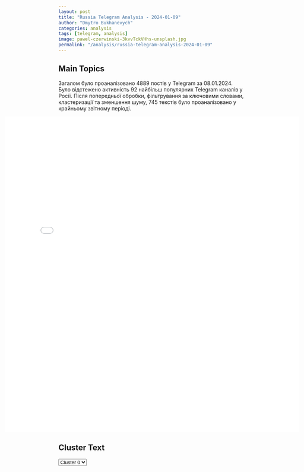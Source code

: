 ```yaml
---
layout: post
title: "Russia Telegram Analysis - 2024-01-09"
author: "Dmytro Bukhanevych"
categories: analysis
tags: [telegram, analysis]
image: pawel-czerwinski-3kvvTckVHhs-unsplash.jpg
permalink: "/analysis/russia-telegram-analysis-2024-01-09"
---
```


<style>
    /* Adjusting iframe-container styles */
    .wide-iframe-container {
        width: calc(100% + 30vw);  /* Extending the width */
        margin-left: -15vw;       /* Negative margin to push to the left */
        overflow: hidden;         /* In case the iframe content spills over */
    }

    .wide-iframe-container iframe {
        width: 100%;  /* Making the iframe take the full width of its container */
        border: none; /* Removing any borders from the iframe */
    }

    /* Toggle mechanism */
    .hidden {
        display: none;
    }
    
    .show-content-target:checked + .show-content {
        display: block;
    }
</style>

<h2>Main Topics</h2>
<p>Загалом було проаналізовано 4889 постів у Telegram за 08.01.2024. Було відстежено активність 92 найбільш популярних Telegram каналів у Росії. Після попередньої обробки, фільтрування за ключовими словами, кластеризації та зменшення шуму, 745 текстів було проаналізовано у крайньому звітному періоді.</p>
<!-- Embedding Main Plotly Visualization -->
<div class="wide-iframe-container">
    <iframe src="{{site.baseurl}}/visualizations/2024-01-09/fig_topics_time.html" height="850"></iframe>
</div>


<h2>Cluster Text</h2>

<!-- Dropdown to select a cluster -->
<select id="clusterSelector" onchange="displayClusterText()">
<option value="0">Cluster 0</option><option value="1">Cluster 1</option><option value="2">Cluster 2</option><option value="3">Cluster 3</option><option value="4">Cluster 4</option><option value="5">Cluster 5</option><option value="6">Cluster 6</option><option value="7">Cluster 7</option><option value="8">Cluster 8</option>
</select>

<!-- Display area for the selected cluster's text -->
<div id="clusterTextDisplay" class="hidden"></div>

<script type="text/javascript">
    var clusterDetails = {"0": "<b>Total Posts:</b> 55<br><b>Date:</b> 2024-01-08 19:34:25+00:00<br><b>Author:</b> boris_rozhin<br><b>Link:</b> https://t.me/s/boris_rozhin/108905<br><b>Subscribers:</b> 802010<br><b>Text:</b> \u0422\u0435\u043a\u0441\u0442: \u041e\u0441\u0432\u043e\u0431\u043e\u0436\u0434\u0435\u043d\u043d\u044b\u0435 \u043e\u0442 \u043c\u043e\u0431\u0438\u043b\u0438\u0437\u0430\u0446\u0438\u0438 \u0434\u0440\u0443\u0437\u044c\u044f \u0417\u0435\u043b\u0435\u043d\u0441\u043a\u043e\u0433\u043e \u0438\u0437 \"95 \u043a\u0432\u0430\u0440\u0442\u0430\u043b\u0430\" \u041d\u0430 \u0444\u043e\u0442\u043e \u0432 \u043f\u0438\u0434\u0436\u0430\u043a\u0435 \u0424\u0430\u0442\u0430\u043b\u043e\u0432 \u041c\u0438\u043a\u0430 \u0413\u0440\u0438\u0433\u043e\u0440\u044c\u0435\u0432\u0438\u0447, 1983 \u0433. \u0440. \u2014 \u0434\u0440\u0443\u0433 \u043f\u0440\u0435\u0437\u0438\u0434\u0435\u043d\u0442\u0430 \u0438 \u043f\u043e \u0441\u043e\u0432\u043c\u0435\u0441\u0442\u0438\u0442\u0435\u043b\u044c\u0441\u0442\u0432\u0443 \u043a\u043e\u043d\u0446\u0435\u0440\u0442\u043d\u044b\u0439 \u0434\u0438\u0440\u0435\u043a\u0442\u043e\u0440 \u0441\u0442\u0443\u0434\u0438\u0438 \u00ab\u041a\u0432\u0430\u0440\u0442\u0430\u043b 95\u00bb. \u0412\u043e\u043f\u0440\u043e\u0441 \u043c\u043e\u0431\u0438\u043b\u0438\u0437\u0430\u0446\u0438\u0438 \u0435\u0433\u043e, \u0435\u0441\u0442\u0435\u0441\u0442\u0432\u0435\u043d\u043d\u043e, \u043d\u0435 \u043a\u0430\u0441\u0430\u0435\u0442\u0441\u044f.\u042d\u0442\u043e \u0431\u0440\u0435\u043c\u044f \u043d\u0435\u0441\u0435\u0442 \u0435\u0433\u043e \u043c\u043b\u0430\u0434\u0448\u0438\u0439 \u0431\u0440\u0430\u0442 \u0424\u0430\u0442\u0430\u043b\u043e\u0432 \u0421\u0435\u0440\u0433\u0435\u0439 \u0413\u0440\u0438\u0433\u043e\u0440\u044c\u0435\u0432\u0438\u0447, 1986 \u0433. \u0440..\u0422\u0430\u043a, \u0432 \u0441\u043e\u0446\u0438\u0430\u043b\u044c\u043d\u044b\u0445 \u0441\u0435\u0442\u044f\u0445 \u043e\u043f\u0443\u0431\u043b\u0438\u043a\u043e\u0432\u0430\u043d\u044b \u0444\u043e\u0442\u043e\u0433\u0440\u0430\u0444\u0438\u0438 \u0421\u0435\u0440\u0433\u0435\u044f, \"\u043f\u043e\u043b\u0443\u0447\u0438\u0432\u0448\u0435\u0433\u043e \u0440\u0430\u043d\u0435\u043d\u0438\u044f\" \u0432 \u0445\u043e\u0434\u0435 \u043a\u043e\u043d\u0442\u0440\u043d\u0430\u0441\u0442\u0443\u043f\u043b\u0435\u043d\u0438\u044f \u0412\u0421\u0423 (19 \u0438\u044e\u043b\u044f 2023 \u0433\u043e\u0434\u0430) \u0438 \u0440\u0435\u043f\u0435\u0442\u0438\u0440\u0443\u044e\u0449\u0435\u0433\u043e, \u043a\u0430\u043a \u043e\u043d \u0431\u0443\u0434\u0435\u0442 \u043f\u0438\u0442\u044c \u043a\u043e\u0444\u0435 \u0432 \u042f\u043b\u0442\u0435.  \u0414\u043b\u044f \u043c\u0430\u0441\u043a\u0438\u0440\u043e\u0432\u043a\u0438 \u043e\u0442 \u0440\u043e\u0441\u0441\u0438\u0439\u0441\u043a\u0438\u0445 \u0441\u043f\u0435\u0446\u0441\u043b\u0443\u0436\u0431 \u0421\u0435\u0440\u0433\u0435\u0439 \u0424\u0430\u0442\u0430\u043b\u043e\u0432 \u043f\u044c\u0435\u0442 \u043a\u043e\u0444\u0435 \u043d\u0430 \u043e\u0434\u043d\u043e\u043c \u0438\u0437 \u0437\u0430\u0440\u0443\u0431\u0435\u0436\u043d\u044b\u0445 \u043a\u0443\u0440\u043e\u0440\u0442\u043e\u0432.@dillfrash", "1": "<b>Total Posts:</b> 79<br><b>Date:</b> 2024-01-08 16:50:25+00:00<br><b>Author:</b> rvvoenkor<br><b>Link:</b> https://t.me/s/RVvoenkor/59973<br><b>Subscribers:</b> 1319482<br><b>Text:</b> \u0422\u0435\u043a\u0441\u0442: \u203c\ufe0f\ud83c\uddf7\ud83c\uddfa\u0411\u043e\u0438 \u0443 \u0412\u0435\u0440\u0431\u043e\u0432\u043e\u0433\u043e: 247 \u043f\u043e\u043b\u043a \u0412\u0414\u0412 \u043c\u0430\u0441\u0441\u043e\u0432\u043e \u0443\u043d\u0438\u0447\u0442\u043e\u0436\u0430\u0435\u0442 \u043f\u0435\u0445\u043e\u0442\u0443 \u0438 \u0442\u0435\u0445\u043d\u0438\u043a\u0443 \u0432\u0440\u0430\u0433\u0430 \u043d\u0430 \u0417\u0430\u043f\u043e\u0440\u043e\u0436\u0441\u043a\u043e\u043c \u0444\u0440\u043e\u043d\u0442\u0435\u25aa\ufe0f\u0421\u0442\u0430\u0432\u0440\u043e\u043f\u043e\u043b\u044c\u0441\u043a\u0438\u0435 \u0434\u0435\u0441\u0430\u043d\u0442\u043d\u0438\u043a\u0438 \u0430\u043a\u0442\u0438\u0432\u043d\u043e \u043f\u043e\u0434\u0434\u0435\u0440\u0436\u0438\u0432\u0430\u044e\u0442 \u043d\u0430\u0441\u0442\u0443\u043f\u043b\u0435\u043d\u0438\u0435 \u0448\u0442\u0443\u0440\u043c\u043e\u0432\u044b\u0445 \u0433\u0440\u0443\u043f\u043f, \u043f\u0440\u0438\u043c\u0435\u043d\u044f\u044f \u0411\u043f\u041b\u0410 \u0434\u043b\u044f \u0443\u043d\u0438\u0447\u0442\u043e\u0436\u0435\u043d\u0438\u044f \u0436\u0438\u0432\u043e\u0439 \u0441\u0438\u043b\u044b \u0438 \u043b\u0435\u0433\u043a\u043e\u0431\u0440\u043e\u043d\u0438\u0440\u043e\u0432\u0430\u043d\u043d\u043e\u0439 \u0442\u0435\u0445\u043d\u0438\u043a\u0438 \u0412\u0421\u0423. \u25aa\ufe0f\u0411\u043e\u0435\u0432\u0430\u044f \u0440\u0430\u0431\u043e\u0442\u0430 \u0432\u0435\u0434\u0435\u0442\u0441\u044f \u043a\u0440\u0443\u0433\u043b\u043e\u0441\u0443\u0442\u043e\u0447\u043d\u043e \u0441 \u043f\u0440\u0438\u043c\u0435\u043d\u0435\u043d\u0438\u0435\u043c \u043d\u0435\u0441\u043a\u043e\u043b\u044c\u043a\u0438\u0445 \u0434\u0440\u043e\u043d\u043e\u0432 \u043e\u0434\u043d\u043e\u0432\u0440\u0435\u043c\u0435\u043d\u043d\u043e.\u25aa\ufe0f \u0412 \u0445\u043e\u0434\u0435 \u0432\u044b\u043f\u043e\u043b\u043d\u0435\u043d\u0438\u044f \u043e\u0447\u0435\u0440\u0435\u0434\u043d\u043e\u0439 \u0431\u043e\u0435\u0432\u043e\u0439 \u0437\u0430\u0434\u0430\u0447\u0438 \u043e\u043f\u0435\u0440\u0430\u0442\u043e\u0440\u044b \u0411\u043f\u041b\u0410, \u0441\u0431\u0440\u0430\u0441\u044b\u0432\u0430\u044f \u0412\u041e\u0413\u0438 \u0438 \u0433\u0440\u0430\u043d\u0430\u0442\u044b, \u0443\u043d\u0438\u0447\u0442\u043e\u0436\u0438\u043b\u0438 \u043f\u0435\u0445\u043e\u0442\u0443 \u0438 \u041c\u0422\u041b\u0411 \u043f\u0440\u043e\u0442\u0438\u0432\u043d\u0438\u043a\u0430.t.me/RVvoenkor", "2": "<b>Total Posts:</b> 17<br><b>Date:</b> 2024-01-08 08:17:04+00:00<br><b>Author:</b> redakciya_channel<br><b>Link:</b> https://t.me/s/redakciya_channel/29268<br><b>Subscribers:</b> 997341<br><b>Text:</b> \u0422\u0435\u043a\u0441\u0442: \u0413\u043b\u0430\u0432\u0430 \u041b\u041d\u0420 \u0441\u043e\u043e\u0431\u0449\u0438\u043b \u043e \u00ab\u043d\u0435\u0448\u0442\u0430\u0442\u043d\u043e\u043c \u0441\u0445\u043e\u0434\u0435 \u0431\u043e\u0435\u043f\u0440\u0438\u043f\u0430\u0441\u0430\u00bb \u0441 \u0441\u0430\u043c\u043e\u043b\u0435\u0442\u0430 \u0412\u041a\u0421 \u0420\u043e\u0441\u0441\u0438\u0438 \u043d\u0430\u0434 \u0433\u043e\u0440\u043e\u0434\u043e\u043c \u0420\u0443\u0431\u0435\u0436\u043d\u043e\u0435\u00ab\u041f\u0440\u0438 \u0432\u044b\u043f\u043e\u043b\u043d\u0435\u043d\u0438\u0438 \u0431\u043e\u0435\u0432\u044b\u0445 \u0437\u0430\u0434\u0430\u0447 \u0441\u0430\u043c\u043e\u043b\u0435\u0442\u043e\u043c \u0432\u043e\u0437\u0434\u0443\u0448\u043d\u043e-\u043a\u043e\u0441\u043c\u0438\u0447\u0435\u0441\u043a\u0438\u0445 \u0441\u0438\u043b \u0420\u043e\u0441\u0441\u0438\u0439\u0441\u043a\u043e\u0439 \u0424\u0435\u0434\u0435\u0440\u0430\u0446\u0438\u0438 \u043d\u0430\u0434 \u0433\u043e\u0440\u043e\u0434\u043e\u043c \u0420\u0443\u0431\u0435\u0436\u043d\u043e\u0435 \u043f\u0440\u043e\u0438\u0437\u043e\u0448\u0435\u043b \u0432\u043d\u0435\u0448\u0442\u0430\u0442\u043d\u044b\u0439 \u0441\u0445\u043e\u0434 \u0430\u0432\u0438\u0430\u0446\u0438\u043e\u043d\u043d\u043e\u0433\u043e \u0431\u043e\u0435\u043f\u0440\u0438\u043f\u0430\u0441\u0430 \u0424\u0410\u0411-250\u00bb, \u2014 \u0441\u043e\u043e\u0431\u0449\u0438\u043b \u0433\u043b\u0430\u0432\u0430 \u041b\u041d\u0420 \u041b\u0435\u043e\u043d\u0438\u0434 \u041f\u0430\u0441\u0435\u0447\u043d\u0438\u043a. \u041f\u043e \u0435\u0433\u043e \u0441\u043b\u043e\u0432\u0430\u043c, \u0432 \u0440\u0435\u0437\u0443\u043b\u044c\u0442\u0430\u0442\u0435 \u0438\u043d\u0446\u0438\u0434\u0435\u043d\u0442\u0430 \u043d\u0438\u043a\u0442\u043e \u043d\u0435 \u043f\u043e\u0441\u0442\u0440\u0430\u0434\u0430\u043b, \u0436\u0438\u0442\u0435\u043b\u0435\u0439 \u0431\u043b\u0438\u0436\u0430\u0439\u0448\u0438\u0445 \u0434\u043e\u043c\u043e\u0432 \u044d\u0432\u0430\u043a\u0443\u0438\u0440\u043e\u0432\u0430\u043b\u0438 \u0432 \u043f\u0443\u043d\u043a\u0442 \u0432\u0440\u0435\u043c\u0435\u043d\u043d\u043e\u0433\u043e \u0440\u0430\u0437\u043c\u0435\u0449\u0435\u043d\u0438\u044f.\u00ab\u041d\u0430 \u043c\u0435\u0441\u0442\u0435 \u0440\u0430\u0431\u043e\u0442\u0430\u0435\u0442 \u0441\u043b\u0435\u0434\u0441\u0442\u0432\u0435\u043d\u043d\u043e-\u043e\u043f\u0435\u0440\u0430\u0442\u0438\u0432\u043d\u0430\u044f \u0433\u0440\u0443\u043f\u043f\u0430 \u041c\u0412\u0414, \u0430 \u0442\u0430\u043a\u0436\u0435 \u043f\u0440\u0435\u0434\u0441\u0442\u0430\u0432\u0438\u0442\u0435\u043b\u0438 \u041c\u0427\u0421 \u0438 \u0432\u043e\u0435\u043d\u043d\u043e\u0439 \u043a\u043e\u043c\u0435\u043d\u0434\u0430\u0442\u0443\u0440\u044b. \u0421\u043f\u0435\u0446\u0438\u0430\u043b\u0438\u0441\u0442\u044b \u043f\u0440\u0438\u043d\u0438\u043c\u0430\u044e\u0442 \u0440\u0435\u0448\u0435\u043d\u0438\u0435 \u043e\u0431 \u043e\u0431\u0435\u0437\u0432\u0440\u0435\u0436\u0438\u0432\u0430\u043d\u0438\u0438 \u0431\u043e\u0435\u043f\u0440\u0438\u043f\u0430\u0441\u0430\u00bb, \u2014 \u0434\u043e\u0431\u0430\u0432\u0438\u043b \u041f\u0430\u0441\u0435\u0447\u043d\u0438\u043a", "3": "<b>Total Posts:</b> 75<br><b>Date:</b> 2024-01-08 10:20:00+00:00<br><b>Author:</b> warhistoryalconafter<br><b>Link:</b> https://t.me/s/warhistoryalconafter/140945<br><b>Subscribers:</b> 479134<br><b>Text:</b> \u0422\u0435\u043a\u0441\u0442: \ud83c\uddf7\ud83c\uddfa \u0411\u0440\u0438\u0444\u0438\u043d\u0433 \u041c\u0438\u043d\u043e\u0431\u043e\u0440\u043e\u043d\u044b \u0420\u043e\u0441\u0441\u0438\u0438:\u25aa\ufe0f\u0421\u0435\u0433\u043e\u0434\u043d\u044f \u0443\u0442\u0440\u043e\u043c \u043d\u0430\u043d\u0435\u0441\u0435\u043d \u0433\u0440\u0443\u043f\u043f\u043e\u0432\u043e\u0439 \u0443\u0434\u0430\u0440 \u0432\u044b\u0441\u043e\u043a\u043e\u0442\u043e\u0447\u043d\u044b\u043c \u043e\u0440\u0443\u0436\u0438\u0435\u043c \u0431\u043e\u043b\u044c\u0448\u043e\u0439 \u0434\u0430\u043b\u044c\u043d\u043e\u0441\u0442\u0438 \u043c\u043e\u0440\u0441\u043a\u043e\u0433\u043e \u0438 \u0432\u043e\u0437\u0434\u0443\u0448\u043d\u043e\u0433\u043e \u0431\u0430\u0437\u0438\u0440\u043e\u0432\u0430\u043d\u0438\u044f, \u0432 \u0442\u043e\u043c \u0447\u0438\u0441\u043b\u0435 \u0433\u0438\u043f\u0435\u0440\u0437\u0432\u0443\u043a\u043e\u0432\u044b\u043c \u0440\u0430\u043a\u0435\u0442\u043d\u044b\u043c \u043a\u043e\u043c\u043f\u043b\u0435\u043a\u0441\u043e\u043c \u00ab\u041a\u0438\u043d\u0436\u0430\u043b\u00bb, \u043f\u043e \u043e\u0431\u044a\u0435\u043a\u0442\u0430\u043c \u0432\u043e\u0435\u043d\u043d\u043e-\u043f\u0440\u043e\u043c\u044b\u0448\u043b\u0435\u043d\u043d\u043e\u0433\u043e \u043a\u043e\u043c\u043f\u043b\u0435\u043a\u0441\u0430 \u0423\u043a\u0440\u0430\u0438\u043d\u044b.  \u25aa\ufe0f\u041d\u0430 \u041a\u0443\u043f\u044f\u043d\u0441\u043a\u043e\u043c \u043d\u0430\u043f\u0440\u0430\u0432\u043b\u0435\u043d\u0438\u0438 \u0430\u043a\u0442\u0438\u0432\u043d\u044b\u043c\u0438 \u0434\u0435\u0439\u0441\u0442\u0432\u0438\u044f\u043c\u0438 \u043f\u043e\u0434\u0440\u0430\u0437\u0434\u0435\u043b\u0435\u043d\u0438\u0439 \u00ab\u0417\u0430\u043f\u0430\u0434\u043d\u043e\u0439\u00bb \u0433\u0440\u0443\u043f\u043f\u0438\u0440\u043e\u0432\u043a\u0438 \u0432\u043e\u0439\u0441\u043a, \u0443\u0434\u0430\u0440\u0430\u043c\u0438 \u0430\u0432\u0438\u0430\u0446\u0438\u0438 \u0438 \u043e\u0433\u043d\u0435\u043c \u0430\u0440\u0442\u0438\u043b\u043b\u0435\u0440\u0438\u0438 \u043e\u0442\u0440\u0430\u0436\u0435\u043d\u044b \u0434\u0435\u0432\u044f\u0442\u044c \u0430\u0442\u0430\u043a \u0448\u0442\u0443\u0440\u043c\u043e\u0432\u044b\u0445 \u0433\u0440\u0443\u043f\u043f 32-\u0439, 43-\u0439, 115-\u0439 \u043c\u0435\u0445\u0430\u043d\u0438\u0437\u0438\u0440\u043e\u0432\u0430\u043d\u043d\u044b\u0445, 25-\u0439 \u0432\u043e\u0437\u0434\u0443\u0448\u043d\u043e-\u0434\u0435\u0441\u0430\u043d\u0442\u043d\u043e\u0439, 95-\u0439 \u0434\u0435\u0441\u0430\u043d\u0442\u043d\u043e-\u0448\u0442\u0443\u0440\u043c\u043e\u0432\u043e\u0439 \u0431\u0440\u0438\u0433\u0430\u0434 \u0412\u0421\u0423 \u0432 \u0440\u0430\u0439\u043e\u043d\u0430\u0445 \u043d\u0430\u0441\u0435\u043b\u0435\u043d\u043d\u044b\u0445 \u043f\u0443\u043d\u043a\u0442\u043e\u0432 \u0421\u0438\u043d\u044c\u043a\u043e\u0432\u043a\u0430, \u0418\u0432\u0430\u043d\u043e\u0432\u043a\u0430 \u0425\u0430\u0440\u044c\u043a\u043e\u0432\u0441\u043a\u043e\u0439 \u043e\u0431\u043b\u0430\u0441\u0442\u0438 \u0438 \u0422\u0435\u0440\u043d\u044b \u0414\u043e\u043d\u0435\u0446\u043a\u043e\u0439 \u041d\u0430\u0440\u043e\u0434\u043d\u043e\u0439 \u0420\u0435\u0441\u043f\u0443\u0431\u043b\u0438\u043a\u0438. \u25aa\ufe0f\u041d\u0430 \u041a\u0440\u0430\u0441\u043d\u043e\u043b\u0438\u043c\u0430\u043d\u0441\u043a\u043e\u043c \u043d\u0430\u043f\u0440\u0430\u0432\u043b\u0435\u043d\u0438\u0438 \u043f\u043e\u0434\u0440\u0430\u0437\u0434\u0435\u043b\u0435\u043d\u0438\u044f \u0433\u0440\u0443\u043f\u043f\u0438\u0440\u043e\u0432\u043a\u0438 \u00ab\u0426\u0435\u043d\u0442\u0440\u00bb \u043f\u0440\u0438 \u043f\u043e\u0434\u0434\u0435\u0440\u0436\u043a\u0435 \u0430\u0432\u0438\u0430\u0446\u0438\u0438 \u0438 \u0430\u0440\u0442\u0438\u043b\u043b\u0435\u0440\u0438\u0438 \u043d\u0430\u043d\u0435\u0441\u043b\u0438 \u043f\u043e\u0440\u0430\u0436\u0435\u043d\u0438\u0435 \u0441\u043a\u043e\u043f\u043b\u0435\u043d\u0438\u044f\u043c \u0436\u0438\u0432\u043e\u0439 \u0441\u0438\u043b\u044b \u0438 \u0442\u0435\u0445\u043d\u0438\u043a\u0438 \u0432 \u0440\u0430\u0439\u043e\u043d\u0430\u0445 \u043d\u0430\u0441\u0435\u043b\u0435\u043d\u043d\u044b\u0445 \u043f\u0443\u043d\u043a\u0442\u043e\u0432 \u0422\u043e\u0440\u0441\u043a\u043e\u0435, \u042f\u043c\u043f\u043e\u043b\u043e\u0432\u043a\u0430 \u0414\u043e\u043d\u0435\u0446\u043a\u043e\u0439 \u041d\u0430\u0440\u043e\u0434\u043d\u043e\u0439 \u0420\u0435\u0441\u043f\u0443\u0431\u043b\u0438\u043a\u0438 \u0438 \u0427\u0435\u0440\u0432\u043e\u043d\u0430\u044f \u0414\u0438\u0431\u0440\u043e\u0432\u0430 \u041b\u0443\u0433\u0430\u043d\u0441\u043a\u043e\u0439 \u041d\u0430\u0440\u043e\u0434\u043d\u043e\u0439 \u0420\u0435\u0441\u043f\u0443\u0431\u043b\u0438\u043a\u0438.  \u25aa\ufe0f\u041d\u0430 \u0414\u043e\u043d\u0435\u0446\u043a\u043e\u043c \u043d\u0430\u043f\u0440\u0430\u0432\u043b\u0435\u043d\u0438\u0438 \u043f\u043e\u0434\u0440\u0430\u0437\u0434\u0435\u043b\u0435\u043d\u0438\u044f \u00ab\u042e\u0436\u043d\u043e\u0439\u00bb \u0433\u0440\u0443\u043f\u043f\u0438\u0440\u043e\u0432\u043a\u0438 \u0432\u043e\u0439\u0441\u043a \u0441\u043b\u0430\u0436\u0435\u043d\u043d\u044b\u043c\u0438 \u0434\u0435\u0439\u0441\u0442\u0432\u0438\u044f\u043c\u0438 \u0432\u043e \u0432\u0437\u0430\u0438\u043c\u043e\u0434\u0435\u0439\u0441\u0442\u0432\u0438\u0438 \u0441 \u0430\u0440\u0442\u0438\u043b\u043b\u0435\u0440\u0438\u0435\u0439, \u043e\u043f\u0435\u0440\u0430\u0442\u0438\u0432\u043d\u043e-\u0442\u0430\u043a\u0442\u0438\u0447\u0435\u0441\u043a\u043e\u0439 \u0438 \u0430\u0440\u043c\u0435\u0439\u0441\u043a\u043e\u0439 \u0430\u0432\u0438\u0430\u0446\u0438\u0435\u0439 \u043d\u0430\u043d\u0435\u0441\u043b\u0438 \u043f\u043e\u0440\u0430\u0436\u0435\u043d\u0438\u0435 \u0441\u043a\u043e\u043f\u043b\u0435\u043d\u0438\u044f\u043c \u0436\u0438\u0432\u043e\u0439 \u0441\u0438\u043b\u044b \u0438 \u0442\u0435\u0445\u043d\u0438\u043a\u0438 24-\u0439, 28-\u0439, 42-\u0439, 93-\u0439 \u043c\u0435\u0445\u0430\u043d\u0438\u0437\u0438\u0440\u043e\u0432\u0430\u043d\u043d\u044b\u0445, 92-\u0439 \u0448\u0442\u0443\u0440\u043c\u043e\u0432\u043e\u0439 \u0431\u0440\u0438\u0433\u0430\u0434 \u0412\u0421\u0423, \u0430 \u0442\u0430\u043a\u0436\u0435 112-\u0439 \u0431\u0440\u0438\u0433\u0430\u0434\u044b \u0442\u0435\u0440\u043e\u0431\u043e\u0440\u043e\u043d\u044b \u0432 \u0440\u0430\u0439\u043e\u043d\u0430\u0445 \u043d\u0430\u0441\u0435\u043b\u0435\u043d\u043d\u044b\u0445 \u043f\u0443\u043d\u043a\u0442\u043e\u0432 \u0422\u043e\u0440\u0435\u0446\u043a, \u0410\u043d\u0434\u0440\u0435\u0435\u0432\u043a\u0430, \u041a\u043b\u0435\u0449\u0435\u0435\u0432\u043a\u0430 \u0438 \u041a\u0440\u0430\u0441\u043d\u043e\u0435 \u0414\u043e\u043d\u0435\u0446\u043a\u043e\u0439 \u041d\u0430\u0440\u043e\u0434\u043d\u043e\u0439 \u0420\u0435\u0441\u043f\u0443\u0431\u043b\u0438\u043a\u0438. \u25aa\ufe0f\u041d\u0430 \u042e\u0436\u043d\u043e-\u0414\u043e\u043d\u0435\u0446\u043a\u043e\u043c \u043d\u0430\u043f\u0440\u0430\u0432\u043b\u0435\u043d\u0438\u0438 \u0433\u0440\u0430\u043c\u043e\u0442\u043d\u044b\u043c\u0438 \u0434\u0435\u0439\u0441\u0442\u0432\u0438\u044f\u043c\u0438 \u043f\u043e\u0434\u0440\u0430\u0437\u0434\u0435\u043b\u0435\u043d\u0438\u0439 \u0433\u0440\u0443\u043f\u043f\u0438\u0440\u043e\u0432\u043a\u0438 \u0432\u043e\u0439\u0441\u043a \u00ab\u0412\u043e\u0441\u0442\u043e\u043a\u00bb \u043f\u0440\u0438 \u043f\u043e\u0434\u0434\u0435\u0440\u0436\u043a\u0435 \u0430\u0432\u0438\u0430\u0446\u0438\u0438 \u0438 \u043e\u0433\u043d\u044f \u0430\u0440\u0442\u0438\u043b\u043b\u0435\u0440\u0438\u0438 \u043e\u0442\u0440\u0430\u0436\u0435\u043d\u044b \u0442\u0440\u0438 \u0430\u0442\u0430\u043a\u0438 127-\u0439 \u0431\u0440\u0438\u0433\u0430\u0434\u044b \u0442\u0435\u0440\u043e\u0431\u043e\u0440\u043e\u043d\u044b \u0412\u0421\u0423 \u0441\u0435\u0432\u0435\u0440\u043d\u0435\u0435 \u043d\u0430\u0441\u0435\u043b\u0435\u043d\u043d\u043e\u0433\u043e \u043f\u0443\u043d\u043a\u0442\u0430 \u041f\u0440\u0438\u044e\u0442\u043d\u043e\u0435 \u0417\u0430\u043f\u043e\u0440\u043e\u0436\u0441\u043a\u043e\u0439 \u043e\u0431\u043b\u0430\u0441\u0442\u0438. \u041a\u0440\u043e\u043c\u0435 \u0442\u043e\u0433\u043e, \u043d\u0430\u043d\u0435\u0441\u0435\u043d\u043e \u043f\u043e\u0440\u0430\u0436\u0435\u043d\u0438\u0435 \u0436\u0438\u0432\u043e\u0439 \u0441\u0438\u043b\u0435 79-\u0439 \u0434\u0435\u0441\u0430\u043d\u0442\u043d\u043e-\u0448\u0442\u0443\u0440\u043c\u043e\u0432\u043e\u0439 \u0431\u0440\u0438\u0433\u0430\u0434\u044b \u0412\u0421\u0423 \u0432 \u0440\u0430\u0439\u043e\u043d\u0435 \u043d\u0430\u0441\u0435\u043b\u0435\u043d\u043d\u043e\u0433\u043e \u043f\u0443\u043d\u043a\u0442\u0430 \u041d\u043e\u0432\u043e\u043c\u0438\u0445\u0430\u0439\u043b\u043e\u0432\u043a\u0430 \u0414\u043e\u043d\u0435\u0446\u043a\u043e\u0439 \u041d\u0430\u0440\u043e\u0434\u043d\u043e\u0439 \u0420\u0435\u0441\u043f\u0443\u0431\u043b\u0438\u043a\u0438. \u25aa\ufe0f\u041d\u0430 \u0417\u0430\u043f\u043e\u0440\u043e\u0436\u0441\u043a\u043e\u043c \u043d\u0430\u043f\u0440\u0430\u0432\u043b\u0435\u043d\u0438\u0438 \u043f\u043e\u0434\u0440\u0430\u0437\u0434\u0435\u043b\u0435\u043d\u0438\u044f \u0440\u043e\u0441\u0441\u0438\u0439\u0441\u043a\u043e\u0439 \u0433\u0440\u0443\u043f\u043f\u0438\u0440\u043e\u0432\u043a\u0438 \u0432\u043e\u0439\u0441\u043a \u043f\u0440\u0438 \u043f\u043e\u0434\u0434\u0435\u0440\u0436\u043a\u0435 \u0443\u0434\u0430\u0440\u043e\u0432 \u043e\u043f\u0435\u0440\u0430\u0442\u0438\u0432\u043d\u043e-\u0442\u0430\u043a\u0442\u0438\u0447\u0435\u0441\u043a\u043e\u0439 \u0430\u0432\u0438\u0430\u0446\u0438\u0438 \u0438 \u043e\u0433\u043d\u044f \u0430\u0440\u0442\u0438\u043b\u043b\u0435\u0440\u0438\u0438 \u043d\u0430\u043d\u0435\u0441\u043b\u0438 \u043f\u043e\u0440\u0430\u0436\u0435\u043d\u0438\u0435 \u0441\u043a\u043e\u043f\u043b\u0435\u043d\u0438\u044f\u043c \u0436\u0438\u0432\u043e\u0439 \u0441\u0438\u043b\u044b 118-\u0439 \u043c\u0435\u0445\u0430\u043d\u0438\u0437\u0438\u0440\u043e\u0432\u0430\u043d\u043d\u043e\u0439 \u0431\u0440\u0438\u0433\u0430\u0434\u044b \u0412\u0421\u0423 \u0438 3-\u0439 \u0431\u0440\u0438\u0433\u0430\u0434\u044b \u043d\u0430\u0446\u0433\u0432\u0430\u0440\u0434\u0438\u0438 \u0423\u043a\u0440\u0430\u0438\u043d\u044b \u0432 \u0440\u0430\u0439\u043e\u043d\u0430\u0445 \u043d\u0430\u0441\u0435\u043b\u0435\u043d\u043d\u044b\u0445 \u043f\u0443\u043d\u043a\u0442\u043e\u0432 \u0420\u0430\u0431\u043e\u0442\u0438\u043d\u043e \u0438 \u041d\u043e\u0432\u043e\u043f\u0440\u043e\u043a\u043e\u043f\u043e\u0432\u043a\u0430 \u0417\u0430\u043f\u043e\u0440\u043e\u0436\u0441\u043a\u043e\u0439 \u043e\u0431\u043b\u0430\u0441\u0442\u0438. \u25aa\ufe0f\u041d\u0430 \u0425\u0435\u0440\u0441\u043e\u043d\u0441\u043a\u043e\u043c \u043d\u0430\u043f\u0440\u0430\u0432\u043b\u0435\u043d\u0438\u0438 \u043f\u043e\u0434\u0440\u0430\u0437\u0434\u0435\u043b\u0435\u043d\u0438\u044f \u0433\u0440\u0443\u043f\u043f\u0438\u0440\u043e\u0432\u043a\u0438 \u0432\u043e\u0439\u0441\u043a \u00ab\u0414\u043d\u0435\u043f\u0440\u00bb \u043d\u0430\u043d\u0435\u0441\u043b\u0438 \u043f\u043e\u0440\u0430\u0436\u0435\u043d\u0438\u0435 \u0436\u0438\u0432\u043e\u0439 \u0441\u0438\u043b\u0435 \u0438 \u0442\u0435\u0445\u043d\u0438\u043a\u0435 35-\u0439, 38-\u0439 \u0431\u0440\u0438\u0433\u0430\u0434 \u043c\u043e\u0440\u0441\u043a\u043e\u0439 \u043f\u0435\u0445\u043e\u0442\u044b \u0438 121-\u0439 \u0431\u0440\u0438\u0433\u0430\u0434\u044b \u0442\u0435\u0440\u043e\u0431\u043e\u0440\u043e\u043d\u044b \u043d\u0430 \u043f\u0440\u0430\u0432\u043e\u043c \u0431\u0435\u0440\u0435\u0433\u0443 \u0414\u043d\u0435\u043f\u0440\u0430 \u0432 \u0440\u0430\u0439\u043e\u043d\u0430\u0445 \u043d\u0430\u0441\u0435\u043b\u0435\u043d\u043d\u044b\u0445 \u043f\u0443\u043d\u043a\u0442\u043e\u0432 \u041c\u0438\u0445\u0430\u0439\u043b\u043e\u0432\u043a\u0430, \u0418\u0432\u0430\u043d\u043e\u0432\u043a\u0430, \u0421\u0430\u0431\u043b\u0443\u043a\u043e\u0432\u043a\u0430 \u0438 \u041a\u0430\u0447\u043a\u0430\u0440\u043e\u0432\u043a\u0430 \u0425\u0435\u0440\u0441\u043e\u043d\u0441\u043a\u043e\u0439 \u043e\u0431\u043b\u0430\u0441\u0442\u0438.  \u25aa\ufe0f\u0420\u0430\u043a\u0435\u0442\u043d\u044b\u043c\u0438 \u0432\u043e\u0439\u0441\u043a\u0430\u043c\u0438 \u0438 \u0430\u0440\u0442\u0438\u043b\u043b\u0435\u0440\u0438\u0435\u0439, \u0443\u0434\u0430\u0440\u043d\u044b\u043c\u0438 \u0431\u0435\u0441\u043f\u0438\u043b\u043e\u0442\u043d\u044b\u043c\u0438 \u043b\u0435\u0442\u0430\u0442\u0435\u043b\u044c\u043d\u044b\u043c\u0438 \u0430\u043f\u043f\u0430\u0440\u0430\u0442\u0430\u043c\u0438 \u0433\u0440\u0443\u043f\u043f\u0438\u0440\u043e\u0432\u043e\u043a \u0432\u043e\u0439\u0441\u043a (\u0441\u0438\u043b) \u0412\u043e\u043e\u0440\u0443\u0436\u0435\u043d\u043d\u044b\u0445 \u0421\u0438\u043b \u0420\u043e\u0441\u0441\u0438\u0439\u0441\u043a\u043e\u0439 \u0424\u0435\u0434\u0435\u0440\u0430\u0446\u0438\u0438 \u043f\u043e\u0440\u0430\u0436\u0435\u043d\u043e \u043c\u0435\u0441\u0442\u043e \u043f\u0440\u043e\u0432\u0435\u0434\u0435\u043d\u0438\u044f \u0441\u043e\u0432\u0435\u0449\u0430\u043d\u0438\u044f \u043a\u043e\u043c\u0430\u043d\u0434\u0438\u0440\u043e\u0432 \u043f\u043e\u0434\u0440\u0430\u0437\u0434\u0435\u043b\u0435\u043d\u0438\u0439 101-\u0439 \u0431\u0440\u0438\u0433\u0430\u0434\u044b \u0442\u0435\u0440\u043e\u0431\u043e\u0440\u043e\u043d\u044b, \u0430 \u0442\u0430\u043a\u0436\u0435 113 \u0430\u0440\u0442\u0438\u043b\u043b\u0435\u0440\u0438\u0439\u0441\u043a\u0438\u0445 \u043f\u043e\u0434\u0440\u0430\u0437\u0434\u0435\u043b\u0435\u043d\u0438\u0439 \u0412\u0421\u0423 \u043d\u0430 \u043e\u0433\u043d\u0435\u0432\u044b\u0445 \u043f\u043e\u0437\u0438\u0446\u0438\u044f\u0445, \u0436\u0438\u0432\u0430\u044f \u0441\u0438\u043b\u0430 \u0438 \u0432\u043e\u0435\u043d\u043d\u0430\u044f \u0442\u0435\u0445\u043d\u0438\u043a\u0430 \u0432 108-\u043c\u0438 \u0440\u0430\u0439\u043e\u043d\u0430\u0445.\u041f\u043e\u0434\u043f\u0438\u0441\u0430\u0442\u044c\u0441\u044f \u043d\u0430 \u043a\u0430\u043d\u0430\u043b", "4": "<b>Total Posts:</b> 32<br><b>Date:</b> 2024-01-08 11:55:51+00:00<br><b>Author:</b> tvrain<br><b>Link:</b> https://t.me/s/tvrain/73589<br><b>Subscribers:</b> 411799<br><b>Text:</b> \u0422\u0435\u043a\u0441\u0442: \u041d\u043e\u0432\u043e\u0441\u0442\u0438 \u0441 \u042d\u0434\u0443\u0430\u0440\u0434\u043e\u043c \u0411\u0443\u0440\u043c\u0438\u0441\u0442\u0440\u043e\u0432\u044b\u043c \u0432 15.00 \u043c\u0441\u043a!\ud83d\udccc \u0420\u043e\u0441\u0441\u0438\u0439\u0441\u043a\u0430\u044f \u0430\u0440\u043c\u0438\u044f \u0430\u0442\u0430\u043a\u043e\u0432\u0430\u043b\u0430 \u043d\u0435\u0441\u043a\u043e\u043b\u044c\u043a\u043e \u0440\u0435\u0433\u0438\u043e\u043d\u043e\u0432 \u0423\u043a\u0440\u0430\u0438\u043d\u044b \u2014 18 \u0440\u0430\u043a\u0435\u0442 \u0438\u0437 51-\u043e\u0439 \u0443\u0434\u0430\u043b\u043e\u0441\u044c \u0441\u0431\u0438\u0442\u044c, \u0435\u0441\u0442\u044c \u043f\u043e\u0433\u0438\u0431\u0448\u0438\u0435 \ud83d\udccc \u0420\u044d\u043f\u0435\u0440\u0443 Vacio, \u043a\u043e\u0442\u043e\u0440\u043e\u0433\u043e \u0430\u0440\u0435\u0441\u0442\u043e\u0432\u0430\u043b\u0438 \u043f\u043e\u0441\u043b\u0435 \u043f\u043e\u0447\u0442\u0438 \u0433\u043e\u043b\u043e\u0439 \u0432\u0435\u0447\u0435\u0440\u0438\u043d\u043a\u0438 \u0418\u0432\u043b\u0435\u0435\u0432\u043e\u0439, \u0432\u0440\u0443\u0447\u0438\u043b\u0438 \u043f\u043e\u0432\u0435\u0441\u0442\u043a\u0443 \u0432 \u0432\u043e\u0435\u043d\u043a\u043e\u043c\u0430\u0442 \ud83d\udccc \u0421\u043e\u0435\u0434\u0438\u043d\u0435\u043d\u043d\u044b\u0435 \u0428\u0442\u0430\u0442\u044b \u043e\u0442\u043f\u0440\u0430\u0432\u0438\u043b\u0438 \u043d\u0430 \u041b\u0443\u043d\u0443 \u043f\u0435\u0440\u0432\u044b\u0439 \u0432 \u043c\u0438\u0440\u0435 \u0447\u0430\u0441\u0442\u043d\u044b\u0439 \u043f\u043e\u0441\u0430\u0434\u043e\u0447\u043d\u044b\u0439 \u043c\u043e\u0434\u0443\u043b\u044c Peregrine\u041f\u043e\u0434\u043a\u043b\u044e\u0447\u0430\u0439\u0442\u0435\u0441\u044c!", "5": "<b>Total Posts:</b> 34<br><b>Date:</b> 2024-01-08 14:30:04+00:00<br><b>Author:</b> rvvoenkor<br><b>Link:</b> https://t.me/s/RVvoenkor/59966<br><b>Subscribers:</b> 1319482<br><b>Text:</b> \u0422\u0435\u043a\u0441\u0442: \u203c\ufe0f\ud83c\uddf7\ud83c\uddfa\ud83c\udff4\u200d\u2620\ufe0f\u0412\u0440\u0430\u0433 \u043d\u0430\u043d\u0451\u0441 \u0443\u0434\u0430\u0440\u044b \u043f\u043e \u0411\u0440\u044f\u043d\u0441\u043a\u043e\u0439 \u043e\u0431\u043b\u0430\u0441\u0442\u0438 \u0438 \u0433\u043e\u0440\u043e\u0434\u0443 \u0428\u0435\u0431\u0435\u043a\u0438\u043d\u043e \u043f\u043e\u0434 \u0411\u0435\u043b\u0433\u043e\u0440\u043e\u0434\u043e\u043c\u25aa\ufe0f\u0427\u0430\u0441\u0442\u044c \u0441\u043d\u0430\u0440\u044f\u0434\u043e\u0432 \u0443\u043f\u0430\u043b\u0430 \u043d\u0430 \u0442\u0435\u0440\u0440\u0438\u0442\u043e\u0440\u0438\u0438 \u043f\u0440\u043e\u043c\u044b\u0448\u043b\u0435\u043d\u043d\u043e\u0439 \u0437\u043e\u043d\u044b, \u0437\u0430\u044f\u0432\u0438\u043b \u0433\u0443\u0431\u0435\u0440\u043d\u0430\u0442\u043e\u0440 \u0413\u043b\u0430\u0434\u043a\u043e\u0432. \u041f\u043e\u0441\u0442\u0440\u0430\u0434\u0430\u0432\u0448\u0438\u0445 \u043d\u0435\u0442, \u0430\u0432\u0430\u0440\u0438\u0439\u043d\u044b\u0435 \u0441\u043b\u0443\u0436\u0431\u044b \u043f\u0440\u043e\u0432\u043e\u0434\u044f\u0442 \u043e\u0441\u043c\u043e\u0442\u0440 \u043d\u0430 \u043f\u0440\u0435\u0434\u043c\u0435\u0442 \u0440\u0430\u0437\u0440\u0443\u0448\u0435\u043d\u0438\u0439.\u25aa\ufe0f\u0422\u0430\u043a\u0436\u0435 \u0412\u0421\u0423 \u043e\u0431\u0441\u0442\u0440\u0435\u043b\u044f\u043b\u0438 \u0441\u0435\u043b\u043e \u041b\u0435\u043c\u0435\u0448\u043e\u0432\u043a\u0430 \u0432 \u0411\u0440\u044f\u043d\u0441\u043a\u043e\u0439 \u043e\u0431\u043b\u0430\u0441\u0442\u0438, \u0441\u043e\u043e\u0431\u0449\u0438\u043b \u0433\u0443\u0431\u0435\u0440\u043d\u0430\u0442\u043e\u0440 \u0411\u043e\u0433\u043e\u043c\u0430\u0437: \u00ab\u0411\u043e\u043b\u0435\u0435 10 \u0441\u043d\u0430\u0440\u044f\u0434\u043e\u0432 \u0432\u044b\u043f\u0443\u0449\u0435\u043d\u043e \u043f\u043e \u043c\u0438\u0440\u043d\u044b\u043c \u043e\u0431\u044a\u0435\u043a\u0442\u0430\u043c. \u041f\u043e\u0441\u0442\u0440\u0430\u0434\u0430\u0432\u0448\u0438\u0445 \u043d\u0435\u0442\u00bb.\u25aa\ufe0f\u0415\u0449\u0451 2 \u0411\u043f\u041b\u0410 \u0441\u0431\u0438\u0442\u044b \u041f\u0412\u041e \u0432 \u041a\u043b\u0438\u043c\u043e\u0432\u0441\u043a\u043e\u043c \u0440\u0430\u0439\u043e\u043d\u0435 \u0411\u0440\u044f\u043d\u0441\u043a\u043e\u0439 \u043e\u0431\u043b\u0430\u0441\u0442\u0438, \u043f\u043e\u0441\u0442\u0440\u0430\u0434\u0430\u0432\u0448\u0438\u0445 \u0438 \u0440\u0430\u0437\u0440\u0443\u0448\u0435\u043d\u0438\u0439 \u043d\u0435\u0442, \u0441\u043e\u043e\u0431\u0449\u0438\u043b \u0433\u0443\u0431\u0435\u0440\u043d\u0430\u0442\u043e\u0440.t.me/RVvoenkor", "6": "<b>Total Posts:</b> 69<br><b>Date:</b> 2024-01-08 09:02:55+00:00<br><b>Author:</b> ukraina_ru<br><b>Link:</b> https://t.me/s/ukraina_ru/183712<br><b>Subscribers:</b> 357362<br><b>Text:</b> \u0422\u0435\u043a\u0441\u0442: \u0414\u043e\u0440\u043e\u0433\u0438\u0435 \u043f\u043e\u0434\u043f\u0438\u0441\u0447\u0438\u043a\u0438, \u043f\u0440\u043e\u0441\u0438\u043c \u043f\u043e\u0434\u0434\u0435\u0440\u0436\u0430\u0442\u044c \u041e\u0434\u0435\u0441\u0441\u0438\u0442\u0430! \u0417\u0430 \u043f\u0440\u0430\u0432\u043e\u0435 \u0434\u0435\u043b\u043e \u0431\u044c\u0451\u0442\u0441\u044f!\u0410\u0432\u0442\u043e\u0440 \u2014 \u0443\u043a\u0440\u0430\u0438\u043d\u0435\u0446, \u043f\u0440\u043e\u0436\u0438\u0432\u0430\u0435\u0442 \u0432 \u0433\u043e\u0440\u043e\u0434\u0435 \u041e\u0434\u0435\u0441\u0441\u0430. \u041a\u0430\u043a \u0438 \u043c\u043d\u043e\u0433\u0438\u0435 \u0434\u0440\u0443\u0433\u0438\u0435 \u043b\u044e\u0434\u0438 \u043f\u043e\u0434\u0434\u0435\u0440\u0436\u0438\u0432\u0430\u0435\u0442 \u0420\u043e\u0441\u0441\u0438\u044e. \u041d\u0430\u0441\u0435\u043b\u0435\u043d\u0438\u0435 \u0437\u0430\u043f\u0443\u0433\u0430\u043d\u043e, \u043d\u0430\u0446\u0438\u0441\u0442\u044b \u0431\u0435\u0433\u0430\u044e\u0442 \u0441 \u043e\u0440\u0443\u0436\u0438\u0435\u043c \u0438 \u0443\u0433\u0440\u043e\u0436\u0430\u044e\u0442. \u041e\u0434\u043d\u0430\u043a\u043e \u043f\u043e\u0434\u043f\u043e\u043b\u044c\u043d\u0430\u044f \u0434\u0435\u044f\u0442\u0435\u043b\u044c\u043d\u043e\u0441\u0442\u044c \u0436\u0438\u043b\u0430 \u0438 \u0431\u0443\u0434\u0435\u0442 \u0436\u0438\u0442\u044c.\u0421\u043e\u0437\u0434\u0430\u043b \u043a\u0430\u043d\u0430\u043b \u043e\u0442 \u0443\u043a\u0440\u0430\u0438\u043d\u0446\u0435\u0432, \u043a\u043e\u0442\u043e\u0440\u044b\u0435 \u043f\u043e\u0434\u0434\u0435\u0440\u0436\u0438\u0432\u0430\u044e\u0442 \u0420\u043e\u0441\u0441\u0438\u044e \u0438 \u0412.\u0412.\u041f\u0443\u0442\u0438\u043d\u0430.\u0414\u0430\u0451\u0442 \u0441\u0432\u043e\u0434\u043a\u0438 \u043e\u0442 \u0437\u043d\u0430\u043a\u043e\u043c\u044b\u0445 \u0432\u043e\u0435\u043d\u043d\u044b\u0445: \u041f\u043e\u0442\u0435\u0440\u0438 \u0412\u0421\u0423, \u0414\u0430\u043d\u043d\u044b\u0435 \u043e \u0434\u0438\u0441\u043b\u043e\u043a\u0430\u0446\u0438\u0438 \u0432\u043e\u0439\u0441\u043a \u0438 \u0443\u0434\u0430\u0440\u043e\u0432, \u041d\u0430\u043a\u0430\u0437\u0430\u043d\u0438\u0435 \u043d\u0430\u0446\u0438\u0441\u0442\u043e\u0432! \u041f\u0440\u043e\u0441\u044c\u0431\u0430 \u043f\u043e\u0434\u0434\u0435\u0440\u0436\u0430\u0442\u044c \u043f\u043e\u0434\u043f\u0438\u0441\u043a\u043e\u0439: t.me/+g00jh3reSPk4MTgy", "7": "<b>Total Posts:</b> 27<br><b>Date:</b> 2024-01-08 18:43:28+00:00<br><b>Author:</b> zhest_belgorod<br><b>Link:</b> https://t.me/s/zhest_belgorod/37123<br><b>Subscribers:</b> 501397<br><b>Text:</b> \u0422\u0435\u043a\u0441\u0442: \u2757\ufe0f\u041f\u0440\u0435\u0434\u0432\u0430\u0440\u0438\u0442\u0435\u043b\u044c\u043d\u043e, \u043d\u0430 \u043a\u0430\u0434\u0440\u0430\u0445 \u0440\u0430\u0431\u043e\u0442\u0430 \u0441\u0438\u0441\u0442\u0435\u043c\u044b \u041f\u0412\u041e \u043d\u0430\u0434 \u043e\u0431\u043b\u0430\u0441\u0442\u044c\u044e \ud83d\udd25 \u0416\u0435\u0441\u0442\u044c \u0411\u0435\u043b\u0433\u043e\u0440\u043e\u0434 - \u043f\u043e\u0434\u043f\u0438\u0441\u0430\u0442\u044c\u0441\u044f", "8": "<b>Total Posts:</b> 19<br><b>Date:</b> 2024-01-08 07:23:06+00:00<br><b>Author:</b> ukraina_ru<br><b>Link:</b> https://t.me/s/ukraina_ru/183698<br><b>Subscribers:</b> 357362<br><b>Text:</b> \u0422\u0435\u043a\u0441\u0442: \u26a1\ufe0f \u0423\u043a\u0440\u0430\u0438\u043d\u0430 \u043d\u0435 \u0441\u043c\u043e\u0433\u043b\u0430 \u043e\u0440\u0433\u0430\u043d\u0438\u0437\u043e\u0432\u0430\u0442\u044c \u043c\u0430\u0441\u0441\u043e\u0432\u0443\u044e \u0430\u0442\u0430\u043a\u0443 \u0420\u043e\u0441\u0441\u0438\u0438 \u0441 \u043f\u043e\u043c\u043e\u0449\u044c\u044e \u0431\u0435\u0441\u043f\u0438\u043b\u043e\u0442\u043d\u0438\u043a\u043e\u0432\u041e\u0431 \u044d\u0442\u043e\u043c \u0437\u0430\u044f\u0432\u0438\u043b \u0433\u0435\u043d\u0435\u0440\u0430\u043b-\u043c\u0430\u0439\u043e\u0440 \u0412\u0421\u0423 \u0432 \u043e\u0442\u0441\u0442\u0430\u0432\u043a\u0435 \u0421\u0435\u0440\u0433\u0435\u0439 \u041a\u0440\u0438\u0432\u043e\u043d\u043e\u0441.  \u2014 \u041d\u0430\u0448 \u043c\u0438\u043d\u0438\u0441\u0442\u0440 (\u0446\u0438\u0444\u0440\u043e\u0432\u043e\u0439 \u0442\u0440\u0430\u043d\u0441\u0444\u043e\u0440\u043c\u0430\u0446\u0438\u0438 \u041c\u0438\u0445\u0430\u0438\u043b \u0424\u0451\u0434\u043e\u0440\u043e\u0432) \u2014 \u044d\u0442\u043e \u043f\u0440\u043e\u0441\u0442\u043e \u0431\u043e\u043b\u0442\u043b\u0438\u0432\u0430\u044f \u0431\u0430\u0437\u0430\u0440\u043d\u0430\u044f \u0431\u0430\u0431\u0430. \u041e\u043d \u043d\u0430\u043e\u0431\u0435\u0449\u0430\u043b \u0443\u043a\u0440\u0430\u0438\u043d\u0446\u0430\u043c \u043c\u043d\u043e\u0433\u043e, \u0430 \u043d\u0430 \u0432\u044b\u0445\u043e\u0434\u0435 \u043e\u0441\u0442\u0430\u043b\u043e\u0441\u044c \u0433\u043e\u0440\u0430\u0437\u0434\u043e \u043c\u0435\u043d\u044c\u0448\u0435. \u0420\u0430\u0437\u0440\u0443\u0448\u0435\u043d \u043c\u0438\u0444 \u043e \u0442\u043e\u043c, \u0447\u0442\u043e \u0434\u0435\u0441\u044f\u0442\u043a\u0438 \u0442\u044b\u0441\u044f\u0447 \u0438 \u043c\u0438\u043b\u043b\u0438\u043e\u043d\u043e\u0432 \u0434\u0440\u043e\u043d\u043e\u0432 \u0437\u0430\u043f\u043e\u043b\u043d\u044f\u0442 \u043d\u0435\u0431\u043e \u043d\u0430\u0434 \u0420\u043e\u0441\u0441\u0438\u0435\u0439. \u042d\u0442\u043e\u0433\u043e \u043d\u0435\u0442, \u2014 \u0437\u0430\u044f\u0432\u0438\u043b \u043e\u043d.\u0422\u0430\u043a\u0436\u0435 \u041a\u0440\u0438\u0432\u043e\u043d\u043e\u0441 \u0434\u043e\u0431\u0430\u0432\u0438\u043b, \u0447\u0442\u043e \u0417\u0430\u043f\u0430\u0434 \u0432\u044b\u0434\u0435\u043b\u0438\u043b \u0423\u043a\u0440\u0430\u0438\u043d\u0435 \u0434\u0435\u043d\u044c\u0433\u0438 \u043d\u0430 \u0442\u043e, \u0447\u0442\u043e\u0431\u044b \u043e\u0440\u0433\u0430\u043d\u0438\u0437\u043e\u0432\u0430\u0442\u044c \u0441\u0432\u043e\u0435 \u043f\u0440\u043e\u0438\u0437\u0432\u043e\u0434\u0441\u0442\u0432\u043e \u0411\u041f\u041b\u0410, \u043e\u0434\u043d\u0430\u043a\u043e \u044d\u0442\u0438 \u0441\u0440\u0435\u0434\u0441\u0442\u0432\u0430 \u0431\u044b\u043b\u0438 \u043f\u0440\u043e\u0441\u0442\u043e \u0440\u0430\u0437\u0432\u043e\u0440\u043e\u0432\u0430\u043d\u044b."};

    function displayClusterText() {
        var selectedLabel = document.getElementById("clusterSelector").value;
        var details = clusterDetails[selectedLabel];
        var textDiv = document.getElementById("clusterTextDisplay");
        textDiv.innerHTML = '<p>' + details + '</p>';
        textDiv.classList.remove('hidden');
    }
</script>

